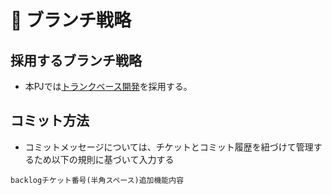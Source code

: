 # 🌲 ブランチ戦略

## 採用するブランチ戦略

- 本PJでは[トランクベース開発](https://cloud.google.com/architecture/devops/devops-tech-trunk-based-development?hl=ja)を採用する。

## コミット方法

- コミットメッセージについては、チケットとコミット履歴を紐づけて管理するため以下の規則に基づいて入力する

```shell
backlogチケット番号(半角スペース)追加機能内容
```